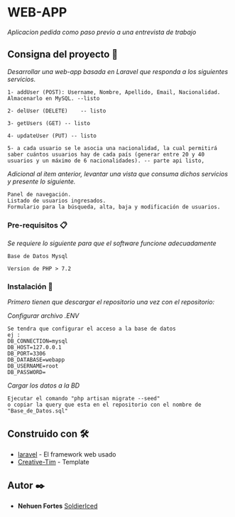 # WEB-APP

_Aplicacion pedida como paso previo a una entrevista de trabajo_

## Consigna del proyecto 🚀

_Desarrollar una web-app basada en Laravel que responda a los siguientes servicios._

```
1- addUser (POST): Username, Nombre, Apellido, Email, Nacionalidad. Almacenarlo en MySQL. --listo
```

```
2- delUser (DELETE)    -- listo
```

```
3- getUsers (GET) -- listo
```

```
4- updateUser (PUT) -- listo
```

```
5- a cada usuario se le asocia una nacionalidad, la cual permitirá saber cuántos usuarios hay de cada país (generar entre 20 y 40 usuarios y un máximo de 6 nacionalidades). -- parte api listo,
```

_Adicional al ítem anterior, levantar una vista que consuma dichos servicios y presente lo siguiente._
```
Panel de navegación.
Listado de usuarios ingresados.
Formulario para la búsqueda, alta, baja y modificación de usuarios.
 ```


### Pre-requisitos 📋

_Se requiere lo siguiente para que el software funcione adecuadamente_

```
Base de Datos Mysql
```
```
Version de PHP > 7.2
```

### Instalación 🔧

_Primero tienen que descargar el repositorio una vez con el repositorio:_

_Configurar archivo .ENV_

```
Se tendra que configurar el acceso a la base de datos 
ej :
DB_CONNECTION=mysql
DB_HOST=127.0.0.1
DB_PORT=3306
DB_DATABASE=webapp
DB_USERNAME=root
DB_PASSWORD=
```
_Cargar los datos a la BD_
```
Ejecutar el comando "php artisan migrate --seed"
o copiar la query que esta en el repositorio con el nombre de "Base_de_Datos.sql"
```
## Construido con 🛠️
* [laravel](https://laravel.com) - El framework web usado
* [Creative-Tim](https://www.creative-tim.com) - Template 

## Autor ✒️
* **Nehuen Fortes**  [SoldierIced](https://github.com/SoldierIced/)


